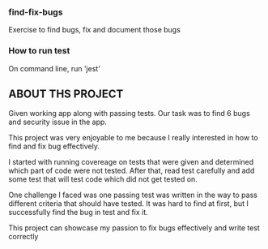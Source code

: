 ### find-fix-bugs
Exercise to find bugs, fix and document those bugs

### How to run test

On command line, run 'jest'

## ABOUT THS PROJECT
Given working app along with passing tests.
Our task was to find 6 bugs and security issue in the app.

This project was very enjoyable to me because I really interested in how to find 
and fix bug effectively.

I started with running covereage on tests that were given and determined which part of code were not tested.
After that, read test carefully and add some test that will test code which did not get tested on.

One challenge I faced was one passing test was written in the way to pass different criteria that should have tested.
It was hard to find at first, but I successfully find the bug in test and fix it.

This project can showcase my passion to fix bugs effectively and write test correctly






